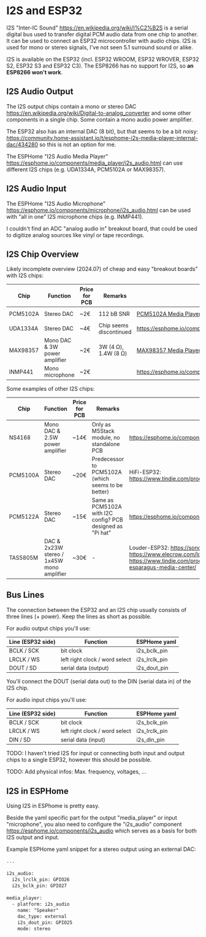 # I2S and ESP32

I2S "Inter-IC Sound" https://en.wikipedia.org/wiki/I%C2%B2S is a serial digital bus used to transfer digital PCM audio data from one chip to another. It can be used to connect an ESP32 microcontroller with audio chips. I2S is used for mono or stereo signals, I've not seen 5.1 surround sound or alike.

I2S is available on the ESP32 (incl. ESP32 WROOM, ESP32 WROVER, ESP32 S2, ESP32 S3 and ESP32 C3). The ESP8266 has no support for I2S, so **an ESP8266 won't work**.

## I2S Audio Output

The I2S output chips contain a mono or stereo DAC https://en.wikipedia.org/wiki/Digital-to-analog_converter and some other components in a single chip. Some contain a mono audio power amplifier.

The ESP32 also has an internal DAC (8 bit), but that seems to be a bit noisy: https://community.home-assistant.io/t/esphome-i2s-media-player-internal-dac/434280 so this is not an option for me.

The ESPHome "I2S Audio Media Player" https://esphome.io/components/media_player/i2s_audio.html can use different I2S chips (e.g. UDA1334A, PCM5102A or MAX98357).

## I2S Audio Input

The ESPHome "I2S Audio Microphone" https://esphome.io/components/microphone/i2s_audio.html can be used with "all in one" I2S microphone chips (e.g. INMP441).

I couldn't find an ADC "analog audio in" breakout board, that could be used to digitize analog sources like vinyl or tape recordings.

## I2S Chip Overview

Likely incomplete overview (2024.07) of cheap and easy "breakout boards" with I2S chips:

| Chip | Function | Price for PCB | Remarks | Link | Picture |
| --- | --- | --- | --- | --- | --- |
| PCM5102A | Stereo DAC | ~2€ | 112 bB SNR | [PCM5102A Media Player](PCM5102A_Media_Player.md) | ![PCM5102A](images/PCM5102A_PCB_top.jpg) |
| UDA1334A | Stereo DAC | ~4€ | Chip seems discontinued | https://esphome.io/components/media_player/i2s_audio.html |
| MAX98357 | Mono DAC & 3W power amplifier | ~2€ | 3W (4 Ω), 1.4W (8 Ω) | [MAX98357 Media Player](MAX98357_Media_Player.md) | ![MAX98357 board](images/MAX98357_board.jpg) |
|INMP441 | Mono microphone | ~2€ | | https://esphome.io/components/microphone/i2s_audio.html | ![INMP441](images/INMP441.jpg) |

Some examples of other I2S chips:

|Chip| Function | Price for PCB | Remarks | Link |
| --- | --- | --- | --- | --- |
| NS4168 | Mono DAC & 2.5W power amplifier | ~14€ | Only as M5Stack module, no standalone PCB | https://esphome.io/components/media_player/i2s_audio.html |
| PCM5100A | Stereo DAC | ~20€ | Predecessor to PCM5102A (which seems to be better) | HiFi-ESP32: https://www.tindie.com/products/sonocotta/hifi-esp32/ |
| PCM5122A | Stereo DAC | ~15€ | Same as PCM5102A with I2C config? PCB designed as "Pi hat" | https://esphome.io/components/media_player/i2s_audio.html |
|TAS5805M|DAC & 2x23W stereo / 1x45W mono amplifier | ~30€ | - | Louder-ESP32: https://sonocotta.com/louder-esp32/, https://www.elecrow.com/louder-esp32.html, https://www.tindie.com/products/sonocotta/louder-esparagus-media-center/ |

## Bus Lines

The connection between the ESP32 and an I2S chip usually consists of three lines (+ power). Keep the lines as short as possible.

For audio output chips you'll use:

| Line (ESP32 side) | Function | ESPHome yaml |
| --- | --- | --- |
| BCLK / SCK | bit clock | i2s_bclk_pin |
| LRCLK / WS | left right clock / word select | i2s_lrclk_pin |
| DOUT / SD | serial data (output) | i2s_dout_pin |

You'll connect the DOUT (serial data out) to the DIN (serial data in) of the I2S chip.

For audio input chips you'll use:

| Line (ESP32 side) | Function | ESPHome yaml |
| --- | --- | --- |
| BCLK / SCK | bit clock | i2s_bclk_pin |
| LRCLK / WS | left right clock / word select | i2s_lrclk_pin |
| DIN / SD | serial data (input) | i2s_din_pin |

TODO: I haven't tried I2S for input or connecting both input and output chips to a single ESP32, however this should be possible.

TODO: Add physical infos: Max. frequency, voltages, ...

## I2S in ESPHome

Using I2S in ESPhome is pretty easy.

Beside the yaml specific part for the output "media_player" or input "microphone", you also need to configure the "i2s_audio" component https://esphome.io/components/i2s_audio which serves as a basis for both I2S output and input.

Example ESPHome yaml snippet for a stereo output using an external DAC:
```
...

i2s_audio:
  i2s_lrclk_pin: GPIO26
  i2s_bclk_pin: GPIO27

media_player:
  - platform: i2s_audio
    name: "Speaker"
    dac_type: external
    i2s_dout_pin: GPIO25
    mode: stereo
```
